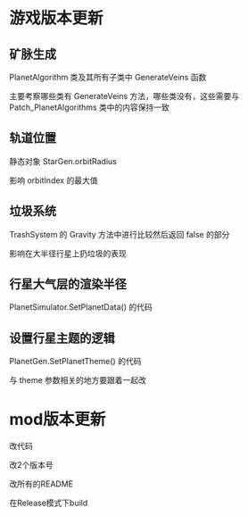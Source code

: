 # 游戏版本更新

## 矿脉生成

PlanetAlgorithm 类及其所有子类中 GenerateVeins 函数

主要考察哪些类有 GenerateVeins 方法，哪些类没有，这些需要与 Patch_PlanetAlgorithms 类中的内容保持一致

## 轨道位置

静态对象 StarGen.orbitRadius

影响 orbitIndex 的最大值

## 垃圾系统

TrashSystem 的 Gravity 方法中进行比较然后返回 false 的部分

影响在大半径行星上扔垃圾的表现

## 行星大气层的渲染半径

PlanetSimulator.SetPlanetData() 的代码

## 设置行星主题的逻辑

PlanetGen.SetPlanetTheme() 的代码

与 theme 参数相关的地方要跟着一起改

# mod版本更新

改代码

改2个版本号

改所有的README

在Release模式下build

